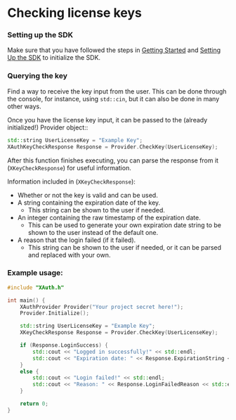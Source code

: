 # Checking license keys

### Setting up the SDK
Make sure that you have followed the steps in [Getting Started](/docs/GettingStarted) and [Setting Up the SDK](/docs/SettingUp) to initialize the SDK.

### Querying the key
Find a way to receive the key input from the user. This can be done through the console, for instance, using `std::cin`, but it can also be done in many other ways.

Once you have the license key input, it can be passed to the (already initialized!) Provider object::

```C++
std::string UserLicenseKey = "Example Key";
XAuthKeyCheckResponse Response = Provider.CheckKey(UserLicenseKey);
```

After this function finishes executing, you can parse the response from it (`XKeyCheckResponse`) for useful information.

Information included in (`XKeyCheckResponse`):
 - Whether or not the key is valid and can be used.
 - A string containing the expiration date of the key.
   - This string can be shown to the user if needed.
 - An integer containing the raw timestamp of the expiration date.
   - This can be used to generate your own expiration date string to be shown to the user instead of the default one.
 - A reason that the login failed (if it failed).
   - This string can be shown to the user if needed, or it can be parsed and replaced with your own.

### Example usage:

```C++
#include "XAuth.h"

int main() {
    XAuthProvider Provider("Your project secret here!");
    Provider.Initialize();

    std::string UserLicenseKey = "Example Key";
    XKeyCheckResponse Response = Provider.CheckKey(UserLicenseKey);

    if (Response.LoginSuccess) {
        std::cout << "Logged in successfully!" << std::endl;
        std::cout << "Expiration date: " << Response.ExpirationString << std::endl;
    }
    else {
        std::cout << "Login failed!" << std::endl;
        std::cout << "Reason: " << Response.LoginFailedReason << std::endl;
    }

    return 0;
}
```